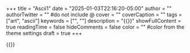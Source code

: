 +++
title = "Ascii1"
date = "2025-01-03T22:16:20-05:00"
author = ""
authorTwitter = "" #do not include @
cover = ""
coverCaption = ""
tags = ["art", "ascii"]
keywords = ["", ""]
description = "{{<instagram DEY1RHZOga_>}}"
showFullContent = true
readingTime = false
hideComments = false
color = "" #color from the theme settings
draft = true
+++

{{<instagram DEY1RHZOga_>}}